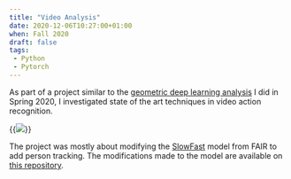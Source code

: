 ```yaml
---
title: "Video Analysis"
date: 2020-12-06T10:27:00+01:00
when: Fall 2020
draft: false
tags:
 - Python
 - Pytorch
---
```


As part of a project similar to the [geometric deep learning analysis](/projects/geometric-dl/) I did in Spring 2020, I investigated state of the art techniques in video action recognition.

{{<img src="https://user-images.githubusercontent.com/9824244/99147938-074e2600-2685-11eb-86a2-fe83ba1441af.gif" center="true" caption="An example of tracking the activities of subjects">}}

The project was mostly about modifying the [SlowFast](https://github.com/facebookresearch/slowfast) model from FAIR to add person tracking. The modifications made to the model are available on [this repository](https://github.com/bdebbabi/slowfast).
